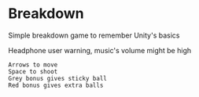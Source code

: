 # Breakdown
Simple breakdown game to remember Unity's basics

Headphone user warning, music's volume might be high

    Arrows to move
    Space to shoot
    Grey bonus gives sticky ball
    Red bonus gives extra balls
